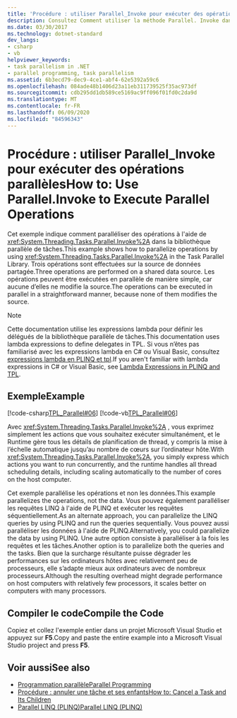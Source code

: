 ```yaml
---
title: 'Procédure : utiliser Parallel_Invoke pour exécuter des opérations parallèles'
description: Consultez Comment utiliser la méthode Parallel. Invoke dans la bibliothèque parallèle de tâches (TPL), qui effectue des opérations parallèles sur une source de données partagée dans .NET.
ms.date: 03/30/2017
ms.technology: dotnet-standard
dev_langs:
- csharp
- vb
helpviewer_keywords:
- task parallelism in .NET
- parallel programming, task parallelism
ms.assetid: 6b3ecd79-dec9-4ce1-abf4-62e5392a59c6
ms.openlocfilehash: 084ade48b1406d23a11eb311739525f35ac973df
ms.sourcegitcommit: cdb295dd1db589ce5169ac9ff096f01fd0c2da9d
ms.translationtype: MT
ms.contentlocale: fr-FR
ms.lasthandoff: 06/09/2020
ms.locfileid: "84596343"
---
```

# <a name="how-to-use-parallelinvoke-to-execute-parallel-operations"></a><span data-ttu-id="e39c2-103">Procédure : utiliser Parallel_Invoke pour exécuter des opérations parallèles</span><span class="sxs-lookup"><span data-stu-id="e39c2-103">How to: Use Parallel.Invoke to Execute Parallel Operations</span></span>

<span data-ttu-id="e39c2-104">Cet exemple indique comment paralléliser des opérations à l'aide de <xref:System.Threading.Tasks.Parallel.Invoke%2A> dans la bibliothèque parallèle de tâches.</span><span class="sxs-lookup"><span data-stu-id="e39c2-104">This example shows how to parallelize operations by using <xref:System.Threading.Tasks.Parallel.Invoke%2A> in the Task Parallel Library.</span></span> <span data-ttu-id="e39c2-105">Trois opérations sont effectuées sur la source de données partagée.</span><span class="sxs-lookup"><span data-stu-id="e39c2-105">Three operations are performed on a shared data source.</span></span> <span data-ttu-id="e39c2-106">Les opérations peuvent être exécutées en parallèle de manière simple, car aucune d’elles ne modifie la source.</span><span class="sxs-lookup"><span data-stu-id="e39c2-106">The operations can be executed in parallel in a straightforward manner, because none of them modifies the source.</span></span>

> [!NOTE]
> <span data-ttu-id="e39c2-107">Cette documentation utilise les expressions lambda pour définir les délégués de la bibliothèque parallèle de tâches.</span><span class="sxs-lookup"><span data-stu-id="e39c2-107">This documentation uses lambda expressions to define delegates in TPL.</span></span> <span data-ttu-id="e39c2-108">Si vous n’êtes pas familiarisé avec les expressions lambda en C# ou Visual Basic, consultez [expressions lambda en PLINQ et tpl](lambda-expressions-in-plinq-and-tpl.md).</span><span class="sxs-lookup"><span data-stu-id="e39c2-108">If you aren't familiar with lambda expressions in C# or Visual Basic, see [Lambda Expressions in PLINQ and TPL](lambda-expressions-in-plinq-and-tpl.md).</span></span>

## <a name="example"></a><span data-ttu-id="e39c2-109">Exemple</span><span class="sxs-lookup"><span data-stu-id="e39c2-109">Example</span></span>

[!code-csharp[TPL_Parallel#06](../../../samples/snippets/csharp/VS_Snippets_Misc/tpl_parallel/cs/parallelinvoke.cs#06)]
[!code-vb[TPL_Parallel#06](../../../samples/snippets/visualbasic/VS_Snippets_Misc/tpl_parallel/vb/parallelinvoke.vb#06)]

<span data-ttu-id="e39c2-110">Avec <xref:System.Threading.Tasks.Parallel.Invoke%2A> , vous exprimez simplement les actions que vous souhaitez exécuter simultanément, et le Runtime gère tous les détails de planification de thread, y compris la mise à l’échelle automatique jusqu’au nombre de cœurs sur l’ordinateur hôte.</span><span class="sxs-lookup"><span data-stu-id="e39c2-110">With <xref:System.Threading.Tasks.Parallel.Invoke%2A>, you simply express which actions you want to run concurrently, and the runtime handles all thread scheduling details, including scaling automatically to the number of cores on the host computer.</span></span>

<span data-ttu-id="e39c2-111">Cet exemple parallélise les opérations et non les données.</span><span class="sxs-lookup"><span data-stu-id="e39c2-111">This example parallelizes the operations, not the data.</span></span> <span data-ttu-id="e39c2-112">Vous pouvez également paralléliser les requêtes LINQ à l'aide de PLINQ et exécuter les requêtes séquentiellement.</span><span class="sxs-lookup"><span data-stu-id="e39c2-112">As an alternate approach, you can parallelize the LINQ queries by using PLINQ and run the queries sequentially.</span></span> <span data-ttu-id="e39c2-113">Vous pouvez aussi paralléliser les données à l'aide de PLINQ.</span><span class="sxs-lookup"><span data-stu-id="e39c2-113">Alternatively, you could parallelize the data by using PLINQ.</span></span> <span data-ttu-id="e39c2-114">Une autre option consiste à paralléliser à la fois les requêtes et les tâches.</span><span class="sxs-lookup"><span data-stu-id="e39c2-114">Another option is to parallelize both the queries and the tasks.</span></span> <span data-ttu-id="e39c2-115">Bien que la surcharge résultante puisse dégrader les performances sur les ordinateurs hôtes avec relativement peu de processeurs, elle s’adapte mieux aux ordinateurs avec de nombreux processeurs.</span><span class="sxs-lookup"><span data-stu-id="e39c2-115">Although the resulting overhead might degrade performance on host computers with relatively few processors, it scales better on computers with many processors.</span></span>

## <a name="compile-the-code"></a><span data-ttu-id="e39c2-116">Compiler le code</span><span class="sxs-lookup"><span data-stu-id="e39c2-116">Compile the Code</span></span>

<span data-ttu-id="e39c2-117">Copiez et collez l'exemple entier dans un projet Microsoft Visual Studio et appuyez sur **F5**.</span><span class="sxs-lookup"><span data-stu-id="e39c2-117">Copy and paste the entire example into a Microsoft Visual Studio project and press **F5**.</span></span>

## <a name="see-also"></a><span data-ttu-id="e39c2-118">Voir aussi</span><span class="sxs-lookup"><span data-stu-id="e39c2-118">See also</span></span>

- [<span data-ttu-id="e39c2-119">Programmation parallèle</span><span class="sxs-lookup"><span data-stu-id="e39c2-119">Parallel Programming</span></span>](index.md)
- [<span data-ttu-id="e39c2-120">Procédure : annuler une tâche et ses enfants</span><span class="sxs-lookup"><span data-stu-id="e39c2-120">How to: Cancel a Task and Its Children</span></span>](how-to-cancel-a-task-and-its-children.md)
- [<span data-ttu-id="e39c2-121">Parallel LINQ (PLINQ)</span><span class="sxs-lookup"><span data-stu-id="e39c2-121">Parallel LINQ (PLINQ)</span></span>](introduction-to-plinq.md)
